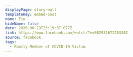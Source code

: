 ```yaml
---
displayPage: story-wall
templateKey: embed-post
name: Tin
hideName: false
date: 2020-06-29T23:19:37.077Z
link: https://www.facebook.com/watch/?v=682931672253302
source: facebook
tags:
  - Family Member of COVID-19 Victim
---
```

